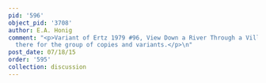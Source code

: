 ```yaml
---
pid: '596'
object_pid: '3708'
author: E.A. Honig
comment: "<p>Variant of Ertz 1979 #96, View Down a River Through a Village. See discussion
  there for the group of copies and variants.</p>\n"
post_date: 07/18/15
order: '595'
collection: discussion
---
```

